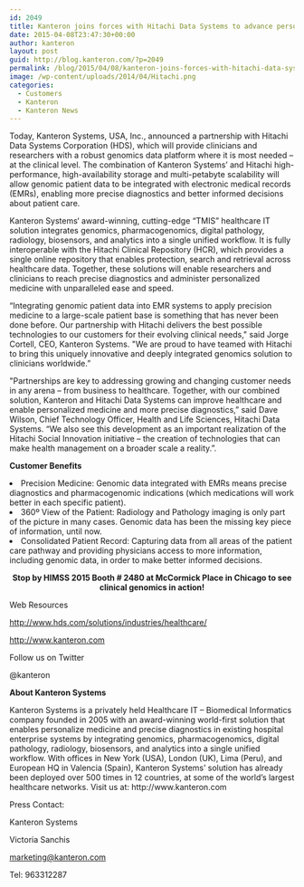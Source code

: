 ```yaml
---
id: 2049
title: Kanteron joins forces with Hitachi Data Systems to advance personalized medicine
date: 2015-04-08T23:47:30+00:00
author: kanteron
layout: post
guid: http://blog.kanteron.com/?p=2049
permalink: /blog/2015/04/08/kanteron-joins-forces-with-hitachi-data-systems-to-advance-personalized-medicine/
image: /wp-content/uploads/2014/04/Hitachi.png
categories:
  - Customers
  - Kanteron
  - Kanteron News
---
```

<p class="p1">
  Today, Kanteron Systems, USA, Inc., announced a partnership with Hitachi Data Systems Corporation (HDS), which will provide clinicians and researchers with a robust genomics data platform where it is most needed – at the clinical level. The combination of Kanteron Systems’ and Hitachi high-performance, high-availability storage and multi-petabyte scalability will allow genomic patient data to be integrated with electronic medical records (EMRs), enabling more precise diagnostics and better informed decisions about patient care.
</p>

<p class="p6">
  Kanteron Systems‘ award-winning, cutting-edge “TMIS” healthcare IT solution integrates genomics, pharmacogenomics, digital pathology, radiology, biosensors, and analytics into a single unified workflow. It is fully interoperable with the Hitachi Clinical Repository (HCR), which provides a single online repository that enables protection, search and retrieval across healthcare data. Together, these solutions will enable researchers and clinicians to reach precise diagnostics and administer personalized medicine with unparalleled ease and speed.
</p>

<p class="p6">
  “Integrating genomic patient data into EMR systems to apply precision medicine to a large-scale patient base is something that has never been done before. Our partnership with Hitachi delivers the best possible technologies to our customers for their evolving clinical needs," said Jorge Cortell, CEO, Kanteron Systems. "We are proud to have teamed with Hitachi to bring this uniquely innovative and deeply integrated genomics solution to clinicians worldwide.”
</p>

<p class="p6">
  "Partnerships are key to addressing growing and changing customer needs in any arena – from business to healthcare. Together, with our combined solution, Kanteron and Hitachi Data Systems can improve healthcare and enable personalized medicine and more precise diagnostics,” said Dave Wilson, Chief Technology Officer, Health and Life Sciences, Hitachi Data Systems. “We also see this development as an important realization of the Hitachi Social Innovation initiative – the creation of technologies that can make health management on a broader scale a reality.”.
</p>

<p class="p6">
  <b>Customer Benefits</b>
</p>

<li class="p6">
  <span class="s1">Precision Medicine</span>: Genomic data integrated with EMRs means precise diagnostics and pharmacogenomic indications (which medications will work better in each specific patient).
</li>
<li class="p6">
  <span class="s1">360º View of the Patient</span>: Radiology and Pathology imaging is only part of the picture in many cases. Genomic data has been the missing key piece of information, until now.
</li>
<li class="p6">
  <span class="s1">Consolidated Patient Record</span>: Capturing data from all areas of the patient care pathway and providing physicians access to more information, including genomic data, in order to make better informed decisions.
</li>

<p class="p6" style="text-align: center;">
  <strong>Stop by HIMSS 2015 Booth # 2480 at McCormick Place in Chicago to see clinical genomics in action!</strong>
</p>

<p class="p6">
  Web Resources
</p>

<p class="p6">
  <a title="http://www.hds.com/solutions/industries/healthcare/" href="http://www.hds.com/solutions/industries/healthcare/" target="_blank">http://www.hds.com/solutions/industries/healthcare/</a>
</p>

<p class="p6">
  <a title="http://www.kanteron.com" href="http://www.kanteron.com" target="_blank">http://www.kanteron.com</a>
</p>

<p class="p6">
  Follow us on Twitter
</p>

<p class="p6">
  @kanteron
</p>

<p class="p8">
  <b>About Kanteron Systems </b>
</p>

<p class="p8">
  Kanteron Systems is a privately held Healthcare IT – Biomedical Informatics company founded in 2005 with an award-winning world-first solution that enables personalize medicine and precise diagnostics in existing hospital enterprise systems by integrating genomics, pharmacogenomics, digital pathology, radiology, biosensors, and analytics into a single unified workflow. With offices in New York (USA), London (UK), Lima (Peru), and European HQ in Valencia (Spain), Kanteron Systems’ solution has already been deployed over 500 times in 12 countries, at some of the world’s largest healthcare networks. Visit us at: <span class="s2">http://www.kanteron.com</span>
</p>

<p class="p8">
  <span class="s1">Press Contact:</span>
</p>

Kanteron Systems

Victoria Sanchis
  
marketing@kanteron.com
  
Tel: 963312287
